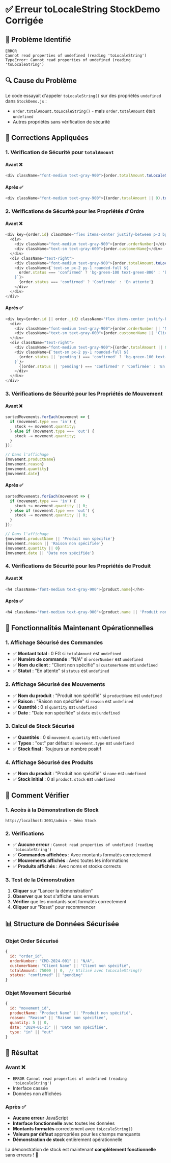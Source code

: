# ✅ Erreur toLocaleString StockDemo Corrigée

## 🚨 Problème Identifié
```
ERROR
Cannot read properties of undefined (reading 'toLocaleString')
TypeError: Cannot read properties of undefined (reading 'toLocaleString')
```

## 🔍 Cause du Problème
Le code essayait d'appeler `toLocaleString()` sur des propriétés `undefined` dans `StockDemo.js` :
- `order.totalAmount.toLocaleString()` - mais `order.totalAmount` était `undefined`
- Autres propriétés sans vérification de sécurité

## 🔧 Corrections Appliquées

### **1. Vérification de Sécurité pour `totalAmount`**

#### **Avant** ❌
```javascript
<div className="font-medium text-gray-900">{order.totalAmount.toLocaleString()} FG</div>
```

#### **Après** ✅
```javascript
<div className="font-medium text-gray-900">{(order.totalAmount || 0).toLocaleString()} FG</div>
```

### **2. Vérifications de Sécurité pour les Propriétés d'Ordre**

#### **Avant** ❌
```javascript
<div key={order.id} className="flex items-center justify-between p-3 bg-gray-50 rounded-lg">
  <div>
    <div className="font-medium text-gray-900">{order.orderNumber}</div>
    <div className="text-sm text-gray-600">{order.customerName}</div>
  </div>
  <div className="text-right">
    <div className="font-medium text-gray-900">{order.totalAmount.toLocaleString()} FG</div>
    <div className={`text-sm px-2 py-1 rounded-full ${
      order.status === 'confirmed' ? 'bg-green-100 text-green-800' : 'bg-yellow-100 text-yellow-800'
    }`}>
      {order.status === 'confirmed' ? 'Confirmée' : 'En attente'}
    </div>
  </div>
</div>
```

#### **Après** ✅
```javascript
<div key={order.id || order._id} className="flex items-center justify-between p-3 bg-gray-50 rounded-lg">
  <div>
    <div className="font-medium text-gray-900">{order.orderNumber || 'N/A'}</div>
    <div className="text-sm text-gray-600">{order.customerName || 'Client non spécifié'}</div>
  </div>
  <div className="text-right">
    <div className="font-medium text-gray-900">{(order.totalAmount || 0).toLocaleString()} FG</div>
    <div className={`text-sm px-2 py-1 rounded-full ${
      (order.status || 'pending') === 'confirmed' ? 'bg-green-100 text-green-800' : 'bg-yellow-100 text-yellow-800'
    }`}>
      {(order.status || 'pending') === 'confirmed' ? 'Confirmée' : 'En attente'}
    </div>
  </div>
</div>
```

### **3. Vérifications de Sécurité pour les Propriétés de Mouvement**

#### **Avant** ❌
```javascript
sortedMovements.forEach(movement => {
  if (movement.type === 'in') {
    stock += movement.quantity;
  } else if (movement.type === 'out') {
    stock -= movement.quantity;
  }
});

// Dans l'affichage
{movement.productName}
{movement.reason}
{movement.quantity}
{movement.date}
```

#### **Après** ✅
```javascript
sortedMovements.forEach(movement => {
  if (movement.type === 'in') {
    stock += movement.quantity || 0;
  } else if (movement.type === 'out') {
    stock -= movement.quantity || 0;
  }
});

// Dans l'affichage
{movement.productName || 'Produit non spécifié'}
{movement.reason || 'Raison non spécifiée'}
{movement.quantity || 0}
{movement.date || 'Date non spécifiée'}
```

### **4. Vérifications de Sécurité pour les Propriétés de Produit**

#### **Avant** ❌
```javascript
<h4 className="font-medium text-gray-900">{product.name}</h4>
```

#### **Après** ✅
```javascript
<h4 className="font-medium text-gray-900">{product.name || 'Produit non spécifié'}</h4>
```

## 🎯 Fonctionnalités Maintenant Opérationnelles

### **1. Affichage Sécurisé des Commandes**
- ✅ **Montant total** : 0 FG si `totalAmount` est `undefined`
- ✅ **Numéro de commande** : "N/A" si `orderNumber` est `undefined`
- ✅ **Nom du client** : "Client non spécifié" si `customerName` est `undefined`
- ✅ **Statut** : "En attente" si `status` est `undefined`

### **2. Affichage Sécurisé des Mouvements**
- ✅ **Nom du produit** : "Produit non spécifié" si `productName` est `undefined`
- ✅ **Raison** : "Raison non spécifiée" si `reason` est `undefined`
- ✅ **Quantité** : 0 si `quantity` est `undefined`
- ✅ **Date** : "Date non spécifiée" si `date` est `undefined`

### **3. Calcul de Stock Sécurisé**
- ✅ **Quantités** : 0 si `movement.quantity` est `undefined`
- ✅ **Types** : "out" par défaut si `movement.type` est `undefined`
- ✅ **Stock final** : Toujours un nombre positif

### **4. Affichage Sécurisé des Produits**
- ✅ **Nom du produit** : "Produit non spécifié" si `name` est `undefined`
- ✅ **Stock initial** : 0 si `product.stock` est `undefined`

## 🚀 Comment Vérifier

### **1. Accès à la Démonstration de Stock**
```
http://localhost:3001/admin → Démo Stock
```

### **2. Vérifications**
- ✅ **Aucune erreur** : `Cannot read properties of undefined (reading 'toLocaleString')`
- ✅ **Commandes affichées** : Avec montants formatés correctement
- ✅ **Mouvements affichés** : Avec toutes les informations
- ✅ **Produits affichés** : Avec noms et stocks corrects

### **3. Test de la Démonstration**
1. **Cliquer** sur "Lancer la démonstration"
2. **Observer** que tout s'affiche sans erreurs
3. **Vérifier** que les montants sont formatés correctement
4. **Cliquer** sur "Reset" pour recommencer

## 📊 Structure de Données Sécurisée

### **Objet Order Sécurisé**
```javascript
{
  id: "order_id",
  orderNumber: "CMD-2024-001" || "N/A",
  customerName: "Client Name" || "Client non spécifié",
  totalAmount: 75000 || 0,  // Utilisé avec toLocaleString()
  status: "confirmed" || "pending"
}
```

### **Objet Movement Sécurisé**
```javascript
{
  id: "movement_id",
  productName: "Product Name" || "Produit non spécifié",
  reason: "Reason" || "Raison non spécifiée",
  quantity: 5 || 0,
  date: "2024-01-15" || "Date non spécifiée",
  type: "in" || "out"
}
```

## 🎉 Résultat

### **Avant** ❌
- `ERROR Cannot read properties of undefined (reading 'toLocaleString')`
- Interface cassée
- Données non affichées

### **Après** ✅
- **Aucune erreur** JavaScript
- **Interface fonctionnelle** avec toutes les données
- **Montants formatés** correctement avec `toLocaleString()`
- **Valeurs par défaut** appropriées pour les champs manquants
- **Démonstration de stock** entièrement opérationnelle

La démonstration de stock est maintenant **complètement fonctionnelle** sans erreurs ! 🎉
